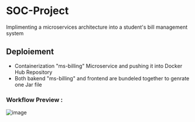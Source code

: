 # SOC-Project
Implimenting a microservices architecture into a student's bill management system 

## Deploiement
- Containerization  "ms-billing" Microservice and pushing it into Docker Hub Repository
- Both bakend "ms-billing" and frontend are bundeled together to genrate one Jar file
### Workflow Preview : 
![image](https://user-images.githubusercontent.com/84160502/202931385-e05c5347-69e4-4755-bd6c-39a121cb66de.png)
